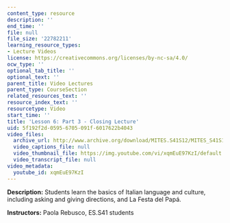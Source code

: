 ```yaml
---
content_type: resource
description: ''
end_time: ''
file: null
file_size: '22782211'
learning_resource_types:
- Lecture Videos
license: https://creativecommons.org/licenses/by-nc-sa/4.0/
ocw_type: ''
optional_tab_title: ''
optional_text: ''
parent_title: Video Lectures
parent_type: CourseSection
related_resources_text: ''
resource_index_text: ''
resourcetype: Video
start_time: ''
title: 'Lesson 6: Part 3 - Closing Lecture'
uid: 5f192f2d-0595-6705-091f-6017622b4043
video_files:
  archive_url: http://www.archive.org/download/MITES.S41S12/MITES_S41S12_Lesson6_Part3_300k.mp4
  video_captions_file: null
  video_thumbnail_file: https://img.youtube.com/vi/xqmEuE97KzI/default.jpg
  video_transcript_file: null
video_metadata:
  youtube_id: xqmEuE97KzI
---
```


**Description:** Students learn the basics of Italian language and culture, including asking and giving directions, and La Festa del Papá.

**Instructors:** Paola Rebusco, ES.S41 students

